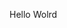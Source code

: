Hello Wolrd


























































































































































































































































































































































































































































































































































































































































































































































































































































































































































































































